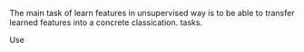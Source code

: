 The main task of learn features in unsupervised way is to be able to transfer learned features into a concrete
classication.
tasks.

Use


